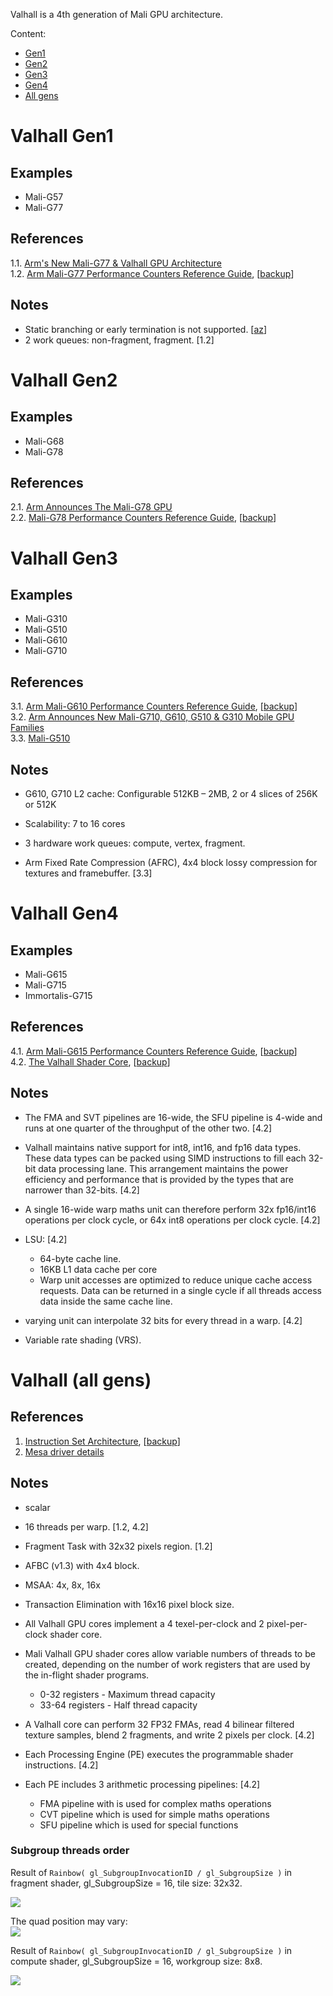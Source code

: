Valhall is a 4th generation of Mali GPU architecture.

Content:
* [Gen1](#Valhall-Gen1)
* [Gen2](#Valhall-Gen2)
* [Gen3](#Valhall-Gen3)
* [Gen4](#Valhall-Gen4)
* [All gens](#Valhall-(all-gens))


# Valhall Gen1

## Examples

* Mali-G57
* Mali-G77

## References

1.1. [Arm's New Mali-G77 & Valhall GPU Architecture](https://www.anandtech.com/show/14385/arm-announces-malig77-gpu)<br/>
1.2. [Arm Mali-G77 Performance Counters Reference Guide](https://developer.arm.com/documentation/102730/latest/), [[backup](../pdf/arm_mali-g77_performance_counters_reference_guide_102730_0106_en.pdf)]<br/>

## Notes

* Static branching or early termination is not supported. [[az](https://github.com/azhirnov)]
* 2 work queues: non-fragment, fragment. [1.2]


# Valhall Gen2

## Examples

* Mali-G68
* Mali-G78

## References

2.1. [Arm Announces The Mali-G78 GPU](https://www.anandtech.com/show/15816/arm-announces-the-malig78-evolution-to-24-cores)<br/>
2.2. [Mali-G78 Performance Counters Reference Guide](https://developer.arm.com/documentation/102626/0100), [[backup](../pdf/arm_mali-g78_performance_counters_reference_guide_102626_0106_en.pdf)]<br/>


# Valhall Gen3

## Examples

* Mali-G310
* Mali-G510
* Mali-G610
* Mali-G710

## References

3.1. [Arm Mali-G610 Performance Counters Reference Guide](https://developer.arm.com/documentation/102812/0108/), [[backup](../pdf/arm_mali-g610_performance_counters_reference_guide_102812_0107_en.pdf)]<br/>
3.2. [Arm Announces New Mali-G710, G610, G510 & G310 Mobile GPU Families](https://www.anandtech.com/show/16694/arm-announces-new-malig710-g610-g510-g310-mobile-gpu-families)<br/>
3.3. [Mali-G510](https://developer.arm.com/Processors/Mali-G510)<br/>

## Notes

* G610, G710 L2 cache: Configurable 512KB – 2MB, 2 or 4 slices of 256K or 512K
* Scalability: 7 to 16 cores

* 3 hardware work queues: compute, vertex, fragment.
* Arm Fixed Rate Compression (AFRC), 4x4 block lossy compression for textures and framebuffer. [3.3]


# Valhall Gen4

## Examples

* Mali-G615
* Mali-G715
* Immortalis-G715

## References

4.1. [Arm Mali-G615 Performance Counters Reference Guide](https://developer.arm.com/documentation/107775/0106), [[backup](../pdf/arm_mali-g615_performance_counters_reference_guide_107775_0105_en.pdf)]<br/>
4.2. [The Valhall Shader Core](https://developer.arm.com/documentation/102203/0100/Fourth-generation-Mali-GPU-architecture), [[backup](../pdf/the_valhall_gen4_shader_core_guide_102203_0100_03_en.pdf)]<br/>

## Notes

* The FMA and SVT pipelines are 16-wide, the SFU pipeline is 4-wide and runs at one quarter of the throughput of the other two. [4.2]
* Valhall maintains native support for int8, int16, and fp16 data types. These data types can be packed using SIMD instructions to fill each 32-bit data processing lane. This arrangement maintains the power efficiency and performance that is provided by the types that are narrower than 32-bits. [4.2]
* A single 16-wide warp maths unit can therefore perform 32x fp16/int16 operations per clock cycle, or 64x int8 operations per clock cycle. [4.2]

* LSU: [4.2]
	- 64-byte cache line.
	- 16KB L1 data cache per core
	- Warp unit accesses are optimized to reduce unique cache access requests. Data can be returned in a single cycle if all threads access data inside the same cache line.
* varying unit can interpolate 32 bits for every thread in a warp. [4.2]
* Variable rate shading (VRS).


# Valhall (all gens)

## References

1. [Instruction Set Architecture](https://rosenzweig.io/Valhall-Documentation.pdf), [[backup](../pdf/Valhall-Documentation.pdf)]
2. [Mesa driver details](https://docs.mesa3d.org/drivers/panfrost.html)


## Notes

* scalar
* 16 threads per warp. [1.2, 4.2]
* Fragment Task with 32x32 pixels region. [1.2]
* AFBC (v1.3) with 4x4 block.
* MSAA: 4x, 8x, 16x
* Transaction Elimination with 16x16 pixel block size.

* All Valhall GPU cores implement a 4 texel-per-clock and 2 pixel-per-clock shader core.
* Mali Valhall GPU shader cores allow variable numbers of threads to be created, depending on the number of work registers that are used by the in-flight shader programs.
	- 0-32 registers - Maximum thread capacity
	- 33-64 registers - Half thread capacity
* A Valhall core can perform 32 FP32 FMAs, read 4 bilinear filtered texture samples, blend 2 fragments, and write 2 pixels per clock. [4.2]

* Each Processing Engine (PE) executes the programmable shader instructions. [4.2]
* Each PE includes 3 arithmetic processing pipelines: [4.2]
	- FMA pipeline with is used for complex maths operations
	- CVT pipeline which is used for simple maths operations
	- SFU pipeline which is used for special functions



### Subgroup threads order

Result of `Rainbow( gl_SubgroupInvocationID / gl_SubgroupSize )` in fragment shader, gl_SubgroupSize = 16, tile size: 32x32.

![](../img/graphics-subgroups/valhall-1.png)

The quad position may vary:<br/>
![](../img/graphics-subgroups/valhall-1-v2.png)

Result of `Rainbow( gl_SubgroupInvocationID / gl_SubgroupSize )` in compute shader, gl_SubgroupSize = 16, workgroup size: 8x8.

![](../img/compute-subgroups/valhall-1.png)
